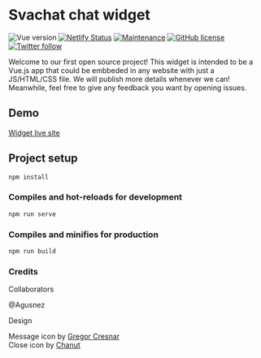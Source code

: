 # Svachat chat widget
![Vue version](https://img.shields.io/badge/Vue.js-v2.x-green)
[![Netlify Status](https://api.netlify.com/api/v1/badges/2c1879ab-983c-4d85-aae1-5785a8daf155/deploy-status)](https://app.netlify.com/sites/elated-beaver-68a8d6/deploys) 
[![Maintenance](https://img.shields.io/badge/Maintained%3F-yes-green.svg)](https://GitHub.com/svachat/svachat-bubble-widget/graphs/commit-activity) 
[![GitHub license](https://img.shields.io/github/license/svachat/svachat-bubble-widget.svg)](https://github.com/svachat/svachat-bubble-widget/blob/master/LICENSE) 
[![Twitter follow](https://img.shields.io/twitter/follow/Svachat?style=social&logo=twitter)](https://twitter.com/intent/follow?screen_name=Svachat)

Welcome to our first open source project! This widget is intended to be a Vue.js app that could be embbeded in any website with just a JS/HTML/CSS file. We will publish more details whenever we can! Meanwhile, feel free to give any feedback you want by opening issues.

## Demo
[Widget live site](https://svachat-demo.netlify.com/)

## Project setup
```
npm install
```

### Compiles and hot-reloads for development
```
npm run serve
```

### Compiles and minifies for production
```
npm run build
```

### Credits

Collaborators

@Agusnez

Design

Message icon by [Gregor Cresnar](https://www.flaticon.com/authors/gregor-cresnar)  
Close icon by [Chanut](https://www.flaticon.com/authors/chanut)

